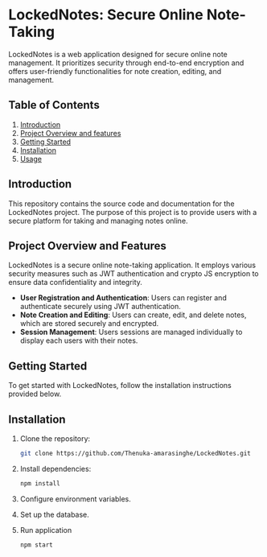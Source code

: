 # LockedNotes: Secure Online Note-Taking

LockedNotes is a web application designed for secure online note management. It prioritizes security through end-to-end encryption and offers user-friendly functionalities for note creation, editing, and management.

## Table of Contents

1. [Introduction](#introduction)
2. [Project Overview and features](#project-overview-and-features)
3. [Getting Started](#getting-started)
4. [Installation](#installation)
5. [Usage](#usage)

## Introduction

This repository contains the source code and documentation for the LockedNotes project. The purpose of this project is to provide users with a secure platform for taking and managing notes online.

## Project Overview and Features

LockedNotes is a secure online note-taking application. It employs various security measures such as JWT authentication and crypto JS encryption to ensure data confidentiality and integrity.

- **User Registration and Authentication**: Users can register and authenticate securely using JWT authentication.
- **Note Creation and Editing**: Users can create, edit, and delete notes, which are stored securely and encrypted.
- **Session Management**: Users sessions are managed individually to display each users with their notes.

## Getting Started

To get started with LockedNotes, follow the installation instructions provided below.

## Installation

1. Clone the repository:

    ```bash
    git clone https://github.com/Thenuka-amarasinghe/LockedNotes.git
    ```

2. Install dependencies:

    ```bash
    npm install
    ```

3. Configure environment variables.

4. Set up the database.

5. Run application

    ```bash
    npm start
    ```


